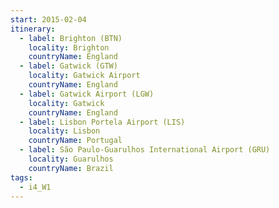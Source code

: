 ```yaml
---
start: 2015-02-04
itinerary:
  - label: Brighton (BTN)
    locality: Brighton
    countryName: England
  - label: Gatwick (GTW)
    locality: Gatwick Airport
    countryName: England
  - label: Gatwick Airport (LGW)
    locality: Gatwick
    countryName: England
  - label: Lisbon Portela Airport (LIS)
    locality: Lisbon
    countryName: Portugal
  - label: São Paulo-Guarulhos International Airport (GRU)
    locality: Guarulhos
    countryName: Brazil
tags:
  - i4_W1
---
```

